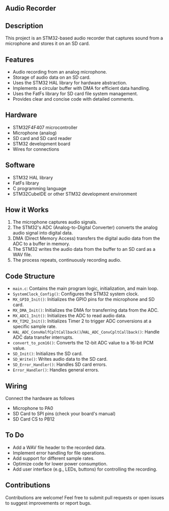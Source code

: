 ## Audio Recorder

## Description

This project is an STM32-based audio recorder that captures sound from a microphone and stores it on an SD card. 

## Features

* Audio recording from an analog microphone.
* Storage of audio data on an SD card.
* Uses the STM32 HAL library for hardware abstraction.
* Implements a circular buffer with DMA for efficient data handling.
* Uses the FatFs library for SD card file system management.
* Provides clear and concise code with detailed comments.

## Hardware

* STM32F4F407 microcontroller 
* Microphone (analog)
* SD card and SD card reader
* STM32 development board
* Wires for connections

## Software

* STM32 HAL library
* FatFs library
* C programming language
* STM32CubeIDE or other STM32 development environment

## How it Works

1.  The microphone captures audio signals.
2.  The STM32's ADC (Analog-to-Digital Converter) converts the analog audio signal into digital data.
3.  DMA (Direct Memory Access) transfers the digital audio data from the ADC to a buffer in memory.
4.  The STM32 writes the audio data from the buffer to an SD card as a WAV file.
5.  The process repeats, continuously recording audio.

## Code Structure

* `main.c`: Contains the main program logic, initialization, and main loop.
* `SystemClock_Config()`: Configures the STM32 system clock.
* `MX_GPIO_Init()`: Initializes the GPIO pins for the microphone and SD card.
* `MX_DMA_Init()`: Initializes the DMA for transferring data from the ADC.
* `MX_ADC1_Init()`: Initializes the ADC to read audio data.
* `MX_TIM2_Init()`: Initializes Timer 2 to trigger ADC conversions at a specific sample rate.
* `HAL_ADC_ConvHalfCpltCallback()`/`HAL_ADC_ConvCpltCallback()`:  Handle ADC data transfer interrupts.
* `convert_to_pcm16()`: Converts the 12-bit ADC value to a 16-bit PCM value.
* `SD_Init()`: Initializes the SD card.
* `SD_Write()`: Writes audio data to the SD card.
* `SD_Error_Handler()`: Handles SD card errors.
* `Error_Handler()`: Handles general errors.

## Wiring
Connect the hardware as follows
* Microphone to PA0
* SD Card to SPI pins (check your board's manual)
* SD Card CS to PB12


## To Do

* Add a WAV file header to the recorded data.
* Implement error handling for file operations.
* Add support for different sample rates.
* Optimize code for lower power consumption.
* Add user interface (e.g., LEDs, buttons) for controlling the recording.

## Contributions

Contributions are welcome! Feel free to submit pull requests or open issues to suggest improvements or report bugs.


